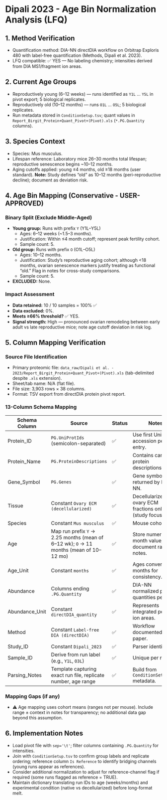 # Dipali 2023 - Age Bin Normalization Analysis (LFQ)

## 1. Method Verification
- Quantification method: DIA-NN directDIA workflow on Orbitrap Exploris 480 with label-free quantification (Methods, Dipali et al. 2023).
- LFQ compatible: ✅ YES — No labeling chemistry; intensities derived from DIA MS1/fragment ion areas.

## 2. Current Age Groups
- Reproductively young (6–12 weeks) — runs identified as `Y1L` … `Y5L` in pivot export; 5 biological replicates.
- Reproductively old (10–12 months) — runs `O1L` … `O5L`; 5 biological replicates.
- Run metadata stored in `ConditionSetup.tsv`; quant values in `Report_Birgit_Protein+Quant_Pivot+(Pivot).xls` (`*.PG.Quantity` columns).

## 3. Species Context
- Species: Mus musculus.
- Lifespan reference: Laboratory mice 26–30 months total lifespan; reproductive senescence begins ~10–12 months.
- Aging cutoffs applied: young ≤4 months, old ≥18 months (user standard). **Note:** Study defines “old” as 10–12 months (peri-reproductive decline); document as deviation risk.

## 4. Age Bin Mapping (Conservative - USER-APPROVED)

### Binary Split (Exclude Middle-Aged)
- **Young group:** Runs with prefix `Y` (Y1L–Y5L)
  - Ages: 6–12 weeks (~1.5–3 months).
  - Justification: Within ≤4 month cutoff; represent peak fertility cohort.
  - Sample count: 5.
- **Old group:** Runs with prefix `O` (O1L–O5L)
  - Ages: 10–12 months.
  - Justification: Study’s reproductive aging cohort; although <18 months, ovarian senescence markers justify treating as functional “old.” Flag in notes for cross-study comparisons.
  - Sample count: 5.
- **EXCLUDED:** None.

### Impact Assessment
- **Data retained:** 10 / 10 samples = 100% ✅
- **Data excluded:** 0%.
- **Meets ≥66% threshold?** ✅ YES.
- **Signal strength:** High — pronounced ovarian remodeling between early adult vs late reproductive mice; note age cutoff deviation in risk log.

## 5. Column Mapping Verification

### Source File Identification
- Primary proteomic file: `data_raw/Dipali et al. - 2023/Report_Birgit_Protein+Quant_Pivot+(Pivot).xls` (tab-delimited despite `.xls` extension).
- Sheet/tab name: N/A (flat file).
- File size: 3,903 rows × 38 columns.
- Format: TSV export from directDIA protein pivot report.

### 13-Column Schema Mapping

| Schema Column | Source | Status | Notes |
|---------------|--------|--------|-------|
| Protein_ID | `PG.UniProtIds` (semicolon-separated) | ✅ | Use first UniProt accession per entry.
| Protein_Name | `PG.ProteinDescriptions` | ✅ | Contains canonical protein descriptions.
| Gene_Symbol | `PG.Genes` | ✅ | Gene symbols returned by DIA-NN.
| Tissue | Constant `Ovary ECM (decellularized)` | ✅ | Decellularized ovary ECM fractions only (study focus).
| Species | Constant `Mus musculus` | ✅ | Mouse cohort only.
| Age | Map run prefix `Y` → 2.25 months (mean of 6–12 wk); `O` → 11 months (mean of 10–12 mo) | ✅ | Store numeric month value; document range in notes.
| Age_Unit | Constant `months` | ✅ | Ages converted to months for consistency.
| Abundance | Columns ending `.PG.Quantity` | ✅ | DIA-NN normalized protein quantities per run.
| Abundance_Unit | Constant `directDIA_quantity` | ✅ | Represents integrated peptide ion areas.
| Method | Constant `Label-free DIA (directDIA)` | ✅ | Workflow documented in paper.
| Study_ID | Constant `Dipali_2023` | ✅ | Parser identifier.
| Sample_ID | Derive from run label (e.g., `Y1L`, `O3L`) | ✅ | Unique per run.
| Parsing_Notes | Template capturing exact run file, replicate number, age range | ✅ | Build from `ConditionSetup.tsv` metadata.

### Mapping Gaps (if any)
- ⚠️ Age mapping uses cohort means (ranges not per mouse). Include range ± context in notes for transparency; no additional data gap beyond this assumption.

## 6. Implementation Notes
- Load pivot file with `sep='\t'`; filter columns containing `.PG.Quantity` for intensities.
- Join with `ConditionSetup.tsv` to confirm group labels and replicate ordering; reference column `Is Reference` to identify bridging channels (young runs appear as references).
- Consider additional normalization to adjust for reference-channel flag if required (some runs flagged as reference = TRUE).
- Maintain dictionary translating run IDs to age (weeks/months) and experimental condition (native vs decellularized) before long-format melt.
